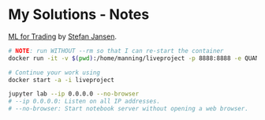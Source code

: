 # My Solutions - Notes

[ML for Trading](https://github.com/stefan-jansen/machine-learning-for-trading) by [Stefan Jansen](https://github.com/stefan-jansen).


```bash
# NOTE: run WITHOUT --rm so that I can re-start the container
docker run -it -v $(pwd):/home/manning/liveproject -p 8888:8888 -e QUANDL_API_KEY=<QUANDL_API_KEY> --name liveproject appliedai/manning:liveproject bash

# Continue your work using
docker start -a -i liveproject

jupyter lab --ip 0.0.0.0 --no-browser
# --ip 0.0.0.0: Listen on all IP addresses.
# --no-browser: Start notebook server without opening a web browser.
```
